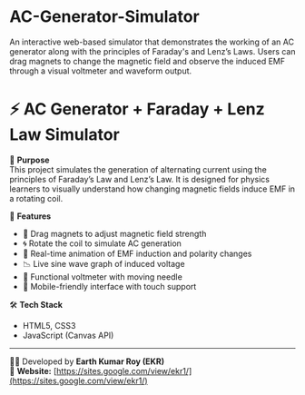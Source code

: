 # AC-Generator-Simulator
An interactive web-based simulator that demonstrates the working of an AC generator along with the principles of Faraday's and Lenz’s Laws. Users can drag magnets to change the magnetic field and observe the induced EMF through a visual voltmeter and waveform output.

# ⚡ AC Generator + Faraday + Lenz Law Simulator

🎯 **Purpose**  
This project simulates the generation of alternating current using the principles of Faraday’s Law and Lenz’s Law. It is designed for physics learners to visually understand how changing magnetic fields induce EMF in a rotating coil.

🚀 **Features**
- 🧲 Drag magnets to adjust magnetic field strength
- 🌀 Rotate the coil to simulate AC generation
- 🔁 Real-time animation of EMF induction and polarity changes
- 📉 Live sine wave graph of induced voltage
- 🧭 Functional voltmeter with moving needle
- 📱 Mobile-friendly interface with touch support

🛠️ **Tech Stack**
- HTML5, CSS3  
- JavaScript (Canvas API)

---

👨‍💻 Developed by **Earth Kumar Roy (EKR)**  
🔗 **Website:** [https://sites.google.com/view/ekr1/](https://sites.google.com/view/ekr1/)
